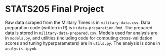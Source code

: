 # STATS205 Final Project

Raw data scraped from the Military Times is in `military-data.csv`. Data preparation code (written in R) is in `data-preparation.Rmd`. The prepared data is stored in `military-data-prepared.csv`. Models used for analysis are in `models.py`, and utilities (including code for computing cross-validation scores and tuning hyperparameters) are in `utils.py`. The analysis is done in `analysis.ipynb`.
